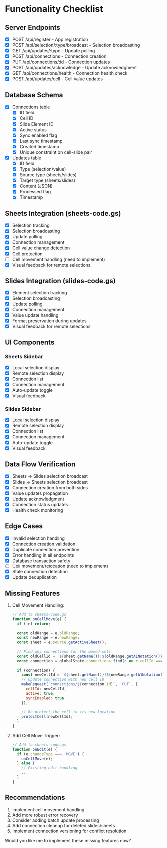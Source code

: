 # Functionality Checklist

## Server Endpoints
- [x] POST /api/register - App registration
- [x] POST /api/selection/:type/broadcast - Selection broadcasting
- [x] GET /api/updates/:type - Update polling
- [x] POST /api/connections - Connection creation
- [x] PUT /api/connections/:id - Connection updates
- [x] POST /api/updates/acknowledge - Update acknowledgment
- [x] GET /api/connections/health - Connection health check
- [x] POST /api/updates/cell - Cell value updates

## Database Schema
- [x] Connections table
  - [x] ID field
  - [x] Cell ID
  - [x] Slide Element ID
  - [x] Active status
  - [x] Sync enabled flag
  - [x] Last sync timestamp
  - [x] Created timestamp
  - [x] Unique constraint on cell-slide pair

- [x] Updates table
  - [x] ID field
  - [x] Type (selection/value)
  - [x] Source type (sheets/slides)
  - [x] Target type (sheets/slides)
  - [x] Content (JSON)
  - [x] Processed flag
  - [x] Timestamp

## Sheets Integration (sheets-code.gs)
- [x] Selection tracking
- [x] Selection broadcasting
- [x] Update polling
- [x] Connection management
- [x] Cell value change detection
- [x] Cell protection
- [ ] Cell movement handling (need to implement)
- [x] Visual feedback for remote selections

## Slides Integration (slides-code.gs)
- [x] Element selection tracking
- [x] Selection broadcasting
- [x] Update polling
- [x] Connection management
- [x] Value update handling
- [x] Format preservation during updates
- [x] Visual feedback for remote selections

## UI Components
### Sheets Sidebar
- [x] Local selection display
- [x] Remote selection display
- [x] Connection list
- [x] Connection management
- [x] Auto-update toggle
- [x] Visual feedback

### Slides Sidebar
- [x] Local selection display
- [x] Remote selection display
- [x] Connection list
- [x] Connection management
- [x] Auto-update toggle
- [x] Visual feedback

## Data Flow Verification
- [x] Sheets → Slides selection broadcast
- [x] Slides → Sheets selection broadcast
- [x] Connection creation from both sides
- [x] Value updates propagation
- [x] Update acknowledgment
- [x] Connection status updates
- [x] Health check monitoring

## Edge Cases
- [x] Invalid selection handling
- [x] Connection creation validation
- [x] Duplicate connection prevention
- [x] Error handling in all endpoints
- [x] Database transaction safety
- [ ] Cell movement/relocation (need to implement)
- [x] Stale connection detection
- [x] Update deduplication

## Missing Features
1. Cell Movement Handling:
   ```javascript
   // Add to sheets-code.gs
   function onCellMove(e) {
     if (!e) return;
     
     const oldRange = e.oldRange;
     const newRange = e.newRange;
     const sheet = e.source.getActiveSheet();
     
     // Find any connections for the moved cell
     const oldCellId = `${sheet.getName()}!${oldRange.getA1Notation()}`;
     const connection = globalState.connections.find(c => c.cellId === oldCellId);
     
     if (connection) {
       const newCellId = `${sheet.getName()}!${newRange.getA1Notation()}`;
       // Update connection with new cell ID
       makeRequest(`connections/${connection.id}`, 'PUT', {
         cellId: newCellId,
         active: true,
         syncEnabled: true
       });
       
       // Re-protect the cell in its new location
       protectCell(newCellId);
     }
   }
   ```

2. Add Cell Move Trigger:
   ```javascript
   // Add to sheets-code.gs
   function onEdit(e) {
     if (e.changeType === 'MOVE') {
       onCellMove(e);
     } else {
       // Existing edit handling
       ...
     }
   }
   ```

## Recommendations
1. Implement cell movement handling
2. Add more robust error recovery
3. Consider adding batch update processing
4. Add connection cleanup for deleted slides/sheets
5. Implement connection versioning for conflict resolution

Would you like me to implement these missing features now?
